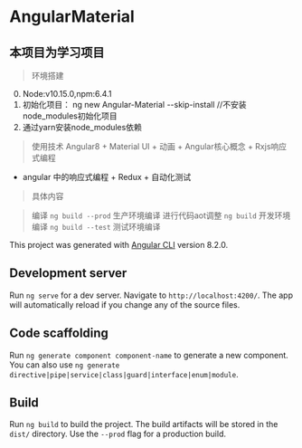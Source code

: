 # AngularMaterial

## 本项目为学习项目
> 环境搭建
0. Node:v10.15.0,npm:6.4.1
1. 初始化项目： ng new Angular-Material --skip-install //不安装node_modules初始化项目
2. 通过yarn安装node_modules依赖


> 使用技术
Angular8 + Material UI + 动画 + Angular核心概念 + Rxjs响应式编程
+ angular 中的响应式编程 + Redux + 自动化测试

> 具体内容


> 编译
`ng build --prod` 生产环境编译 进行代码aot调整
`ng build` 开发环境编译
`ng build --test` 测试环境编译

This project was generated with [Angular CLI](https://github.com/angular/angular-cli) version 8.2.0.

## Development server

Run `ng serve` for a dev server. Navigate to `http://localhost:4200/`. The app will automatically reload if you change any of the source files.

## Code scaffolding

Run `ng generate component component-name` to generate a new component. You can also use `ng generate directive|pipe|service|class|guard|interface|enum|module`.

## Build

Run `ng build` to build the project. The build artifacts will be stored in the `dist/` directory. Use the `--prod` flag for a production build.


